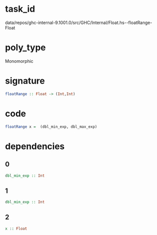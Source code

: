
# task_id
data/repos/ghc-internal-9.1001.0/src/GHC/Internal/Float.hs--floatRange-Float

# poly_type
Monomorphic

# signature
```haskell
floatRange :: Float -> (Int,Int)
```   

# code
```haskell
floatRange x =  (dbl_min_exp, dbl_max_exp)
```

# dependencies
## 0
```haskell
dbl_min_exp :: Int
```
## 1
```haskell
dbl_min_exp :: Int
```
## 2
```haskell
x :: Float
```
